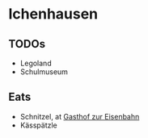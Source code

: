 # Ichenhausen

## TODOs
- Legoland
- Schulmuseum

## Eats
- Schnitzel, at [Gasthof zur Eisenbahn](http://www.zur-eisenbahn-ichenhausen.de/)
- Kässpätzle
